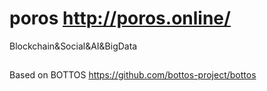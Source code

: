 # poros http://poros.online/
Blockchain&amp;Social&amp;AI&amp;BigData
##
Based on BOTTOS https://github.com/bottos-project/bottos
